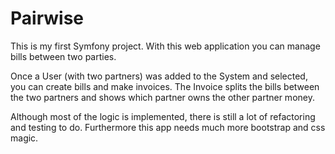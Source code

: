 Pairwise
========

This is my first Symfony project.
With this web application you can manage bills between two parties.

Once a User (with two partners) was added to the System and selected, you can create bills and make invoices.
The Invoice splits the bills between the two partners and shows which partner owns the other partner money.

Although most of the logic is implemented, there is still a lot of refactoring and testing to do.
Furthermore this app needs much more bootstrap and css magic.